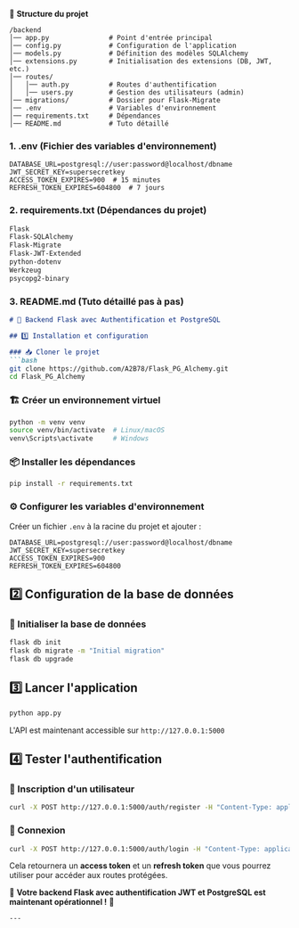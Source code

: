 📂 **Structure du projet**
```
/backend
│── app.py               # Point d'entrée principal
│── config.py            # Configuration de l'application
│── models.py            # Définition des modèles SQLAlchemy
│── extensions.py        # Initialisation des extensions (DB, JWT, etc.)
│── routes/
│   │── auth.py          # Routes d'authentification
│   │── users.py         # Gestion des utilisateurs (admin)
│── migrations/          # Dossier pour Flask-Migrate
│── .env                 # Variables d'environnement
│── requirements.txt     # Dépendances
│── README.md            # Tuto détaillé
```

### **1. .env (Fichier des variables d'environnement)**
```env
DATABASE_URL=postgresql://user:password@localhost/dbname
JWT_SECRET_KEY=supersecretkey
ACCESS_TOKEN_EXPIRES=900  # 15 minutes
REFRESH_TOKEN_EXPIRES=604800  # 7 jours
```

### **2. requirements.txt (Dépendances du projet)**
```txt
Flask
Flask-SQLAlchemy
Flask-Migrate
Flask-JWT-Extended
python-dotenv
Werkzeug
psycopg2-binary
```

### **3. README.md (Tuto détaillé pas à pas)**
```md
# 🚀 Backend Flask avec Authentification et PostgreSQL

## 1️⃣ Installation et configuration

### 📥 Cloner le projet
```bash
git clone https://github.com/A2B78/Flask_PG_Alchemy.git
cd Flask_PG_Alchemy
```

### 🏗️ Créer un environnement virtuel
```bash
python -m venv venv
source venv/bin/activate  # Linux/macOS
venv\Scripts\activate     # Windows
```

### 📦 Installer les dépendances
```bash
pip install -r requirements.txt
```

### ⚙️ Configurer les variables d'environnement
Créer un fichier `.env` à la racine du projet et ajouter :
```env
DATABASE_URL=postgresql://user:password@localhost/dbname
JWT_SECRET_KEY=supersecretkey
ACCESS_TOKEN_EXPIRES=900
REFRESH_TOKEN_EXPIRES=604800
```

## 2️⃣ Configuration de la base de données

### 🎲 Initialiser la base de données
```bash
flask db init
flask db migrate -m "Initial migration"
flask db upgrade
```

## 3️⃣ Lancer l'application
```bash
python app.py
```
L'API est maintenant accessible sur `http://127.0.0.1:5000`

## 4️⃣ Tester l'authentification

### 🔐 Inscription d'un utilisateur
```bash
curl -X POST http://127.0.0.1:5000/auth/register -H "Content-Type: application/json" -d '{"username":"testuser", "password":"testpass"}'
```

### 🔑 Connexion
```bash
curl -X POST http://127.0.0.1:5000/auth/login -H "Content-Type: application/json" -d '{"username":"testuser", "password":"testpass"}'
```

Cela retournera un **access token** et un **refresh token** que vous pourrez utiliser pour accéder aux routes protégées.

🎉 **Votre backend Flask avec authentification JWT et PostgreSQL est maintenant opérationnel !** 🚀
```
---